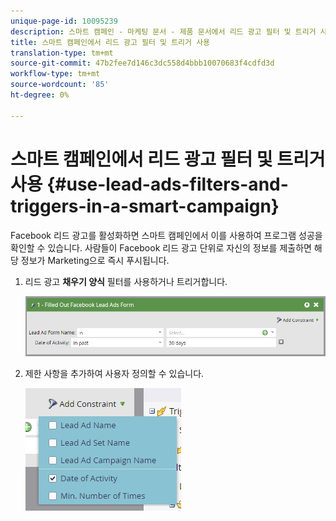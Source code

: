 ```yaml
---
unique-page-id: 10095239
description: 스마트 캠페인 - 마케팅 문서 - 제품 문서에서 리드 광고 필터 및 트리거 사용
title: 스마트 캠페인에서 리드 광고 필터 및 트리거 사용
translation-type: tm+mt
source-git-commit: 47b2fee7d146c3dc558d4bbb10070683f4cdfd3d
workflow-type: tm+mt
source-wordcount: '85'
ht-degree: 0%

---
```



# 스마트 캠페인에서 리드 광고 필터 및 트리거 사용 {#use-lead-ads-filters-and-triggers-in-a-smart-campaign}

Facebook 리드 광고를 활성화하면 스마트 캠페인에서 이를 사용하여 프로그램 성공을 확인할 수 있습니다. 사람들이 Facebook 리드 광고 단위로 자신의 정보를 제출하면 해당 정보가 Marketing으로 즉시 푸시됩니다.

1. 리드 광고 **채우기 양식** 필터를 사용하거나 트리거합니다.

   ![](assets/image2016-8-5-11-3a18-3a31.png)

1. 제한 사항을 추가하여 사용자 정의할 수 있습니다.

   ![](assets/image2016-8-5-11-3a19-3a27.png)

